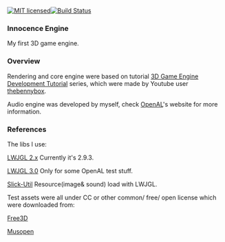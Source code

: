 [![MIT licensed][1]][2][![Build Status][3]][4]

[1]: https://img.shields.io/badge/license-MIT-blue.svg
[2]: LICENSE.md
[3]: https://travis-ci.org/zhangdoa/InnocenceEngine.svg?branch=master
[4]: https://travis-ci.org/zhangdoa/InnocenceEngine
### Innocence Engine

My first 3D game engine.

### Overview

Rendering and core engine were based on tutorial [3D Game Engine Development Tutorial](https://www.youtube.com/playlist?list=PLEETnX-uPtBXP_B2yupUKlflXBznWIlL5) series, which were made by Youtube user [thebennybox](https://www.youtube.com/user/thebennybox).

Audio engine was developed by myself, check [OpenAL](https://openal.org)'s website for more information.


### References

The libs I use:

[LWJGL 2.x](http://legacy.lwjgl.org/)
Currently it's 2.9.3.

[LWJGL 3.0](https://www.lwjgl.org) 
Only for some OpenAL test stuff.

[Slick-Util](http://slick.ninjacave.com/slick-util)
Resource(image& sound) load with LWJGL.


Test assets were all under CC or other common/ free/ open license which were downloaded from:

[Free3D]( https://thefree3dmodels.com)

[Musopen](https://musopen.org)




